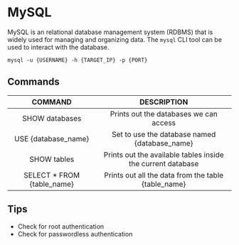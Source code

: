 # MySQL

MySQL is an relational database management system (RDBMS) that is widely used for managing and organizing data.
The `mysql` CLI tool can be used to interact with the database.

```console
mysql -u {USERNAME} -h {TARGET_IP} -p {PORT}
```

## Commands
| COMMAND | DESCRIPTION | 
| :------------: | :------------: | 
| SHOW databases | Prints out the databases we can access |
| USE {database_name} | Set to use the database named {database_name} |
| SHOW tables | Prints out the available tables inside the current database |
| SELECT * FROM {table_name} | Prints out all the data from the table {table_name} |


## Tips
* Check for root authentication
* Check for passwordless authentication